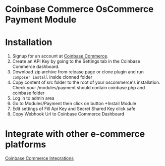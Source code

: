 # Coinbase Commerce OsCommerce Payment Module

# Installation
1. Signup for an account at [Coinbase Commerce](https://commerce.coinbase.com/).
2. Create an API Key by going to the Settings tab in the Coinbase Commerce dashboard.
3. Download zip archive from release page or clone plugin and run `composer install` inside clonned folder
4. Copy content of src folder to the root of your oscommerce's installation. Check your /modules/payment should contain coinbase.php and coinbase folder
5. Log in to admin area
6. Go to Modules/Payment then click on button +Install Module
7. Edit settings of Fill Api Key and Secret Shared Key click safe
8. Copy Webhook Url to Coinbase Commerce Dashboard

# Integrate with other e-commerce platforms

[Coinbase Commerce Integrations](https://commerce.coinbase.com/integrate)


